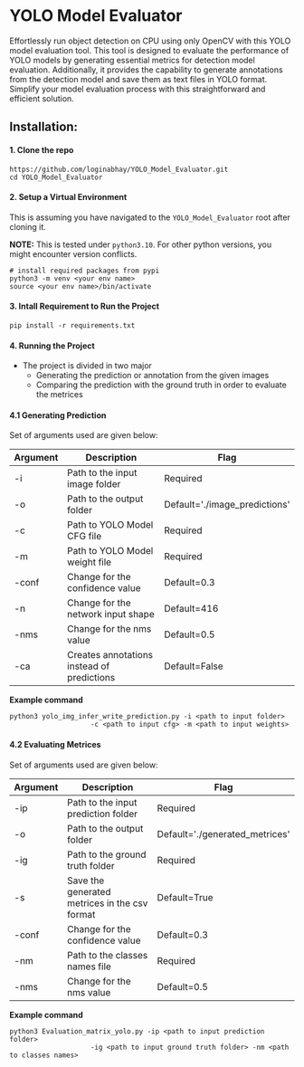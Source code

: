 # YOLO Model Evaluator
Effortlessly run object detection on CPU using only OpenCV with this YOLO model evaluation tool. This tool is designed to evaluate the performance of YOLO models by generating essential metrics for detection model evaluation. Additionally, it provides the capability to generate annotations from the detection model and save them as text files in YOLO format. Simplify your model evaluation process with this straightforward and efficient solution.

## Installation:

<a name="installation"></a>

#### 1. Clone the repo

```shell
https://github.com/loginabhay/YOLO_Model_Evaluator.git
cd YOLO_Model_Evaluator
```

#### 2. Setup a Virtual Environment

This is assuming you have navigated to the `YOLO_Model_Evaluator` root after cloning it.

**NOTE:** This is tested under `python3.10`. For other python versions, you might encounter version conflicts.

```shell
# install required packages from pypi
python3 -m venv <your env name>
source <your env name>/bin/activate
```

#### 3. Intall Requirement to Run the Project

```shell
pip install -r requirements.txt
```

#### 4. Running the Project

- The project is divided in two major
  -   Generating the prediction or annotation from the given images
  -   Comparing the prediction with the ground truth in order to evaluate the metrices
 
#### 4.1 Generating Prediction

Set of arguments used are given below:

| Argument | Description | Flag |
| --- | --- | --- |
| -i | Path to the input image folder | Required |
| -o | Path to the output folder | Default='./image_predictions' |
| -c | Path to YOLO Model CFG file | Required |
| -m | Path to YOLO Model weight file | Required |
| -conf | Change for the confidence value | Default=0.3 |
| -n | Change for the network input shape | Default=416 |
| -nms | Change for the nms value | Default=0.5 |
| -ca | Creates annotations instead of predictions | Default=False |


**Example command**
```shell
python3 yolo_img_infer_write_prediction.py -i <path to input folder>
                    -c <path to input cfg> -m <path to input weights>
```

#### 4.2 Evaluating Metrices

Set of arguments used are given below:

| Argument | Description | Flag |
| --- | --- | --- |
| -ip | Path to the input prediction folder | Required |
| -o | Path to the output folder | Default='./generated_metrices' |
| -ig | Path to the ground truth folder | Required |
| -s | Save the generated metrices in the csv format | Default=True |
| -conf | Change for the confidence value | Default=0.3 |
| -nm | Path to the classes names file | Required |
| -nms | Change for the nms value | Default=0.5 |


**Example command**
```shell
python3 Evaluation_matrix_yolo.py -ip <path to input prediction folder>
                    -ig <path to input ground truth folder> -nm <path to classes names>
   
